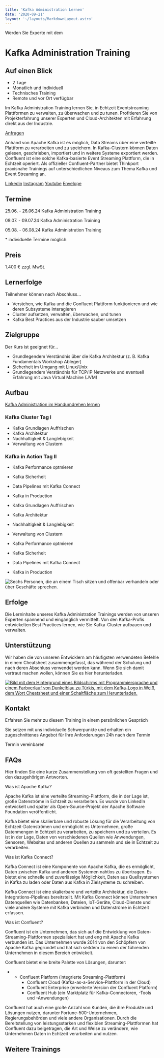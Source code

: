 ```yaml
---
title: 'Kafka Administration Lernen'
date: '2020-09-21'
layout: '~/layouts/MarkdownLayout.astro'
---
```


Werden Sie Experte mit dem

# Kafka Administration Training

## Auf einen Blick

- 2 Tage
- Monatlich und Individuell
- Technisches Training
- Remote und vor Ort verfügbar

Im Kafka Administration Training lernen Sie, in Echtzeit Eventstreaming Plattformen zu verwalten, zu überwachen und zu tunen. Profitieren Sie von Projekterfahrung unserer Experten und Cloud-Architekten mit Erfahrung direkt aus der Industrie.

[Anfragen](#sec1)

Anhand von Apache Kafka ist es möglich, Data Streams über eine verteilte Plattform zu verarbeiten und zu speichern. In Kafka-Clustern können Daten gelesen, geschrieben, importiert und in weitere Systeme exportiert werden. Confluent ist eine solche Kafka-basierte Event Streaming Plattform, die in Echtzeit operiert. Als offizieller Confluent-Partner bietet Thinkport praxisnahe Trainings auf unterschiedlichen Niveaus zum Thema Kafka und Event Streaming an.

[](#linksection)[Linkedin](https://www.linkedin.com/company/11759873) [Instagram](https://www.instagram.com/thinkport/) [Youtube](https://www.youtube.com/channel/UCnke3WYRT6bxuMK2t4jw2qQ) [Envelope](mailto:tdrechsel@thinkport.digital)

## Termine

25.06. - 26.06.24 Kafka Administration Training

08.07. - 09.07.24 Kafka Administration Training

05.08. - 06.08.24 Kafka Administration Training

\* individuelle Termine möglich

## Preis

1.400 € zzgl. MwSt.

## Lernerfolge

Teilnehmer können nach Abschluss...

- Verstehen, wie Kafka und die Confluent Plattform funktionieren und wie deren Subsysteme interagieren
- Cluster aufsetzen, verwalten, überwachen, und tunen
- Kafka Best Practices aus der Industrie sauber umsetzen

## Zielgruppe

Der Kurs ist geeignet für...

- Grundlegendem Verständnis über die Kafka Architektur (z. B. Kafka Fundamentals Workshop Ableger)
- Sicherheit im Umgang mit Linux/Unix
- Grundlegendem Verständnis für TCP/IP Netzwerke und eventuell Erfahrung mit Java Virtual Machine (JVM)

## Aufbau

[Kafka Administration im Handumdrehen lernen](https://www.hashicorp.com/)

### Kafka Cluster Tag I

- Kafka Grundlagen Auffrischen
- Kafka Architektur
- Nachhaltigkeit & Langlebigkeit
- Verwaltung von Clustern

### Kafka in Action Tag II

- Kafka Performance optmieren
- Kafka Sicherheit
- Data Pipelines mit Kafka Connect
- Kafka in Production​

- Kafka Grundlagen Auffrischen
- Kafka Architektur
- Nachhaltigkeit & Langlebigkeit
- Verwaltung von Clustern

- Kafka Performance optmieren
- Kafka Sicherheit
- Data Pipelines mit Kafka Connect
- Kafka in Production

![Sechs Personen, die an einem Tisch sitzen und offenbar verhandeln oder über Geschäfte sprechen.](images/DSC01530-1024x683.jpg)

## Erfolge

Die Lerninhalte unseres Kafka Administration Trainings werden von unseren Experten spannend und eingänglich vermittelt. Von den Kafka-Profis entwickelten Best Practices lernen, wie Sie Kafka-Cluster aufbauen und verwalten.

## Unterstützung

Wir haben die von unseren Entwicklern am häufigsten verwendeten Befehle in einem Cheatsheet zusammengefasst, das während der Schulung und nach deren Abschluss verwendet werden kann. Wenn Sie sich damit vertraut machen wollen, können Sie es hier herunterladen.

[![Bild mit dem Hintergrund eines Bildschirms mit Programmiersprache und einem Farbverlauf von Dunkelblau zu Türkis, mit dem Kafka-Logo in Weiß, dem Wort Cheatsheet und einer Schaltfläche zum Herunterladen.](images/kafka-1024x683.webp)](https://thinkport.digital/wp-content/uploads/2023/11/Kafka_Cheatsheet.pdf)

## Kontakt

Erfahren Sie mehr zu diesem Training in einem persönlichen Gespräch

Sie setzen mit uns individuelle Schwerpunkte und erhalten ein zugeschnittenes Angebot für Ihre Anforderungen 24h nach dem Termin

Termin vereinbaren

## FAQs

Hier finden Sie eine kurze Zusammenstellung von oft gestellten Fragen und den dazugehörigen Antworten.

Was ist Apache Kafka?

Apache Kafka ist eine verteilte Streaming-Plattform, die in der Lage ist, große Datenströme in Echtzeit zu verarbeiten. Es wurde von LinkedIn entwickelt und später als Open-Source-Projekt der Apache Software Foundation veröffentlicht.

Kafka bietet eine skalierbare und robuste Lösung für die Verarbeitung von Echtzeit-Datenströmen und ermöglicht es Unternehmen, große Datenmengen in Echtzeit zu verarbeiten, zu speichern und zu verteilen. Es ist in der Lage, Daten von verschiedenen Quellen wie Anwendungen, Sensoren, Websites und anderen Quellen zu sammeln und sie in Echtzeit zu verarbeiten.

Was ist Kafka Connect?

Kafka Connect ist eine Komponente von Apache Kafka, die es ermöglicht, Daten zwischen Kafka und anderen Systemen nahtlos zu übertragen. Es bietet eine schnelle und zuverlässige Möglichkeit, Daten aus Quellsystemen in Kafka zu laden oder Daten aus Kafka in Zielsysteme zu schreiben.

Kafka Connect ist eine skalierbare und verteilte Architektur, die Daten-Integrations-Pipelines bereitstellt. Mit Kafka Connect können Unternehmen Datenquellen wie Datenbanken, Dateien, IoT-Geräte, Cloud-Dienste und viele andere Systeme mit Kafka verbinden und Datenströme in Echtzeit erfassen.

Was ist Confluent?

Confluent ist ein Unternehmen, das sich auf die Entwicklung von Daten-Streaming-Plattformen spezialisiert hat und eng mit Apache Kafka verbunden ist. Das Unternehmen wurde 2014 von den Schöpfern von Apache Kafka gegründet und hat sich seitdem zu einem der führenden Unternehmen in diesem Bereich entwickelt.

Confluent bietet eine breite Palette von Lösungen, darunter:

- - Confluent Platform (integrierte Streaming-Plattform)
    - Confluent Cloud (Kafka-as-a-Service-Plattform in der Cloud)
    - Confluent Enterprise (erweiterte Version der Confluent Platform)
    - Confluent Hub (ein Marktplatz für Kafka-Connectoren, -Tools und -Anwendungen)

Confluent hat auch eine große Anzahl von Kunden, die ihre Produkte und Lösungen nutzen, darunter Fortune-500-Unternehmen, Regierungsbehörden und viele andere Organisationen. Durch die Bereitstellung von leistungsstarken und flexiblen Streaming-Plattformen hat Confluent dazu beigetragen, die Art und Weise zu verändern, wie Unternehmen Daten in Echtzeit verarbeiten und nutzen.

## Weitere Trainings
